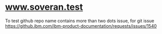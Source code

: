 # www.soveran.test
To test github repo name contains more than two dots issue, for git issue https://github.ibm.com/ibm-product-documentation/requests/issues/1540
